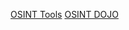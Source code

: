 [OSINT Tools](https://github.com/sinwindie/OSINT)
[OSINT DOJO](https://www.osintdojo.com/resources/)
